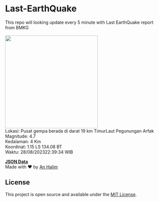 # Last-EarthQuake
This repo will looking update every 5 minute with Last EarthQuake report from BMKG
<br>
<br>
<img src="https://static.bmkg.go.id/20230828223934.mmi.jpg" width="300"/>
<br>
Lokasi: Pusat gempa berada di darat 19 km TimurLaut Pegunungan Arfak <br>
Magnitude: 4.7 <br>
Kedalaman: 4 Km <br>
Koordinat: 1.15 LS 134.08 BT <br>
Waktu: 28/08/202322:39:34 WIB <br>

<a href="./data/data.json">**JSON Data**</a>
<br>
Made with ❤️ by <a href="https://github.com/an-halim">An Halim</a>
## License

This project is open source and available under the [MIT License](LICENSE).
